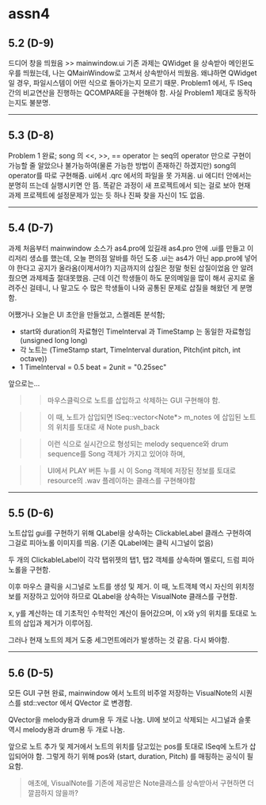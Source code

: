 # assn4
5.2 (D-9)
-
드디어 창을 띄웠음 >> mainwindow.ui
기존 과제는 QWidget 을 상속받아 메인윈도우를 띄웠는데, 나는 QMainWindow로 고쳐서 상속받아서 띄웠음.
왜냐하면 QWidget일 경우, 파일시스템이 어떤 식으로 돌아가는지 모르기 때문.
Problem1 에서, 두 ISeq 간의 비교연산을 진행하는 QCOMPARE을 구현해야 함.
사실 Problem1 제대로 동작하는지도 불분명.

-----

5.3 (D-8)
-
Problem 1 완료; song 의 <<, >>, == operator 는 seq의 operator 만으로 구현이 가능할 줄 알았으나 불가능하여(물론 가능한 방법이 존재하긴 하겠지만) song의 operator를 따로 구현해줌.
ui에서 .qrc 에서의 파일을 못 가져옴. ui 에디터 안에서는 분명히 뜨는데 실행시키면 안 뜸. 똑같은 과정이 새 프로젝트에서 되는 걸로 보아 현재 과제 프로젝트에 설정문제가 있는 듯 하나 진짜 찾을 자신이 1도 없음.


-----

5.4 (D-7)
-
과제 처음부터 mainwindow 소스가 as4.pro에 있길래 as4.pro 안에 .ui를 만들고 이리저리 생쇼를 했는데, 오늘 편의점 알바를 하던 도중 .ui는 as4가 아닌 app.pro에 넣어야 한다고 공지가 올라옴(이제서야?) 지금까지의 삽질은 정말 헛된 삽질이었음 안 알려줬으면 과제제출 절대못했음. 근데 이건 학생들이 하도 문의메일을 많이 해서 공지로 올려주신 걸테니, 나 말고도 수 많은 학생들이 나와 공통된 문제로 삽질을 해왔던 게 분명함. 

어쨌거나 오늘은 UI 초안을 만들었고, 스켈레톤 분석함; 
 - start와 duration의 자료형인 TimeInterval 과 TimeStamp 는 동일한 자료형임(unsigned long long)
 - 각 노트는 (TimeStamp start, TimeInterval duration, Pitch(int pitch, int octave))
 - 1 TimeInterval = 0.5 beat = 2unit = "0.25sec"
 
 앞으로는...
  >> 마우스클릭으로 노트를 삽입하고 삭제하는 GUI 구현해야 함.
  
  >> 이 때, 노트가 삽입되면 ISeq::vector<Note*> m_notes 에 삽입된 노트의 위치를 토대로 새 Note push_back
  
  >> 이런 식으로 실시간으로 형성되는 melody sequence와 drum sequence를 Song 객체가 가지고 있어야 하며,
  
  >> UI에서 PLAY 버튼 누를 시 이 Song 객체에 저장된 정보를 토대로 resource의 .wav 플레이하는 클래스를 구현해야함


-----
5.5 (D-6)
- 
노트삽입 gui를 구현하기 위해 QLabel을 상속하는 ClickableLabel 클래스 구현하여 그걸로 피아노롤 이미지를 띄움. (기존 QLabel에는 클릭 시그널이 없음)

두 개의 ClickableLabel이 각각 탭위젯의 탭1, 탭2 객체를 상속하며 멜로디, 드럼 피아노롤을 구현함.

이후 마우스 클릭을 시그널로 노트를 생성 및 제거. 이 때, 노트객체 역시 자신의 위치정보를 저장하고 있어야 하므로 QLabel을 상속하는 VisualNote 클래스를 구현함.

x, y를 계산하는 데 기초적인 수학적인 계산이 들어갔으며, 이 x와 y의 위치를 토대로 노트의 삽입과 제거가 이루어짐.

그러나 현재 노트의 제거 도중 세그먼트에러가 발생하는 것 같음. 다시 봐야함.


-----
5.6 (D-5)
-
모든 GUI 구현 완료, mainwindow 에서 노트의 비주얼 저장하는 VisualNote의 시퀀스를 std::vector 에서 QVector 로 변경함.

QVector을 melody용과 drum용 두 개로 나눔. UI에 보이고 삭제되는 시그널과 슬롯 역시 melody용과 drum용 두 개로 나눔.

앞으로 노트 추가 및 제거에서 노트의 위치를 담고있는 pos를 토대로 ISeq에 노트가 삽입되어야 함. 그렇게 하기 위해 pos와 (start, duration, Pitch) 를 매핑하는 공식이 필요함.

 > 애초에, VisualNote를 기존에 제공받은 Note클래스를 상속받아서 구현하면 더 깔끔하지 않을까?
